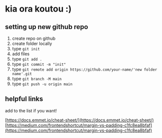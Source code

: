 # kia ora koutou :)

## setting up new github repo

1. create repo on github
2. create folder locally
3. type `git init`
4. add files
5. type `git add .`
6. type `git commit -m "init"`
7. type `git remote add origin https://github.com/your-name/'new folder name'.git`
8. type `git branch -M main`
9. type `git push -u origin main`

## helpful links

add to the list if you want!

[https://docs.emmet.io/cheat-sheet/](https://docs.emmet.io/cheat-sheet/)
[https://medium.com/frontendshortcut/margin-vs-padding-c1fc8ea8bfaf](https://medium.com/frontendshortcut/margin-vs-padding-c1fc8ea8bfaf)
